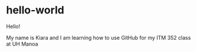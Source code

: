 # hello-world

Hello!

My name is Kiara and I am learning how to use GitHub for my ITM 352 class at UH Manoa
